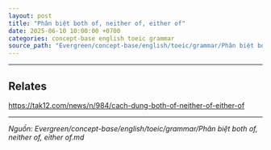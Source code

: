```yaml
---
layout: post
title: "Phân biệt both of, neither of, either of"
date: 2025-06-10 10:00:00 +0700
categories: concept-base english toeic grammar
source_path: "Evergreen/concept-base/english/toeic/grammar/Phân biệt both of, neither of, either of.md"
---
```

--- 
## Relates


https://tak12.com/news/n/984/cach-dung-both-of-neither-of-either-of

---
*Nguồn: Evergreen/concept-base/english/toeic/grammar/Phân biệt both of, neither of, either of.md*